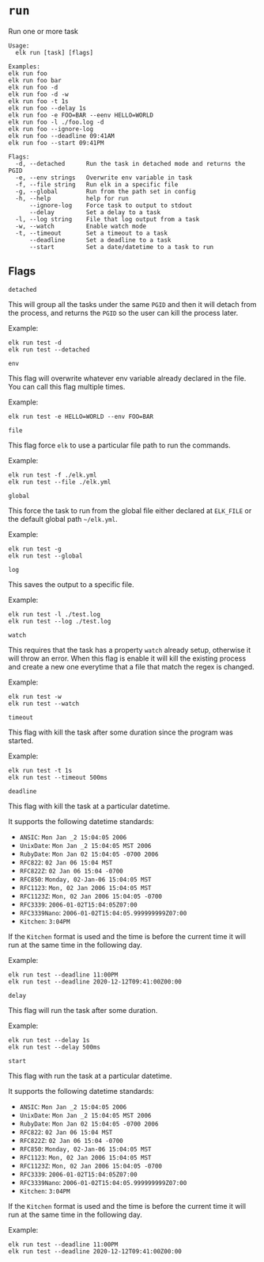 # `run`

Run one or more task

```
Usage: 
  elk run [task] [flags]

Examples:
elk run foo
elk run foo bar
elk run foo -d
elk run foo -d -w
elk run foo -t 1s
elk run foo --delay 1s
elk run foo -e FOO=BAR --eenv HELLO=WORLD
elk run foo -l ./foo.log -d
elk run foo --ignore-log
elk run foo --deadline 09:41AM
elk run foo --start 09:41PM

Flags:
  -d, --detached      Run the task in detached mode and returns the PGID
  -e, --env strings   Overwrite env variable in task   
  -f, --file string   Run elk in a specific file
  -g, --global        Run from the path set in config
  -h, --help          help for run
      --ignore-log    Force task to output to stdout
      --delay         Set a delay to a task
  -l, --log string    File that log output from a task
  -w, --watch         Enable watch mode
  -t, --timeout       Set a timeout to a task
      --deadline      Set a deadline to a task
      --start      	  Set a date/datetime to a task to run
```

## Flags

`detached`

This will group all the tasks under the same `PGID` and then it will detach from the process, and returns the `PGID` so the user can kill the process later.

Example:

```
elk run test -d
elk run test --detached
```

`env`

This flag will overwrite whatever env variable already declared in the file. You can call this flag multiple times.

Example:
```
elk run test -e HELLO=WORLD --env FOO=BAR
```

`file`

This flag force `elk` to use a particular file path to run the commands.

Example:
```
elk run test -f ./elk.yml
elk run test --file ./elk.yml
```

`global`

This force the task to run from the global file either declared at `ELK_FILE` or the default global path `~/elk.yml`.

Example:

```
elk run test -g
elk run test --global
```


`log`

This saves the output to a specific file.

Example:

```
elk run test -l ./test.log
elk run test --log ./test.log
```

`watch`

This requires that the task has a property `watch` already setup, otherwise it will throw an error. When this flag is enable it will kill the existing process and create a new one everytime that a file that match the regex is changed.

Example:

```
elk run test -w
elk run test --watch
```

`timeout`

This flag with kill the task after some duration since the program was started.

Example:

```
elk run test -t 1s
elk run test --timeout 500ms
```

`deadline`

This flag with kill the task at a particular datetime.

It supports the following datetime standards:
- `ANSIC`: `Mon Jan _2 15:04:05 2006`
- `UnixDate`: `Mon Jan _2 15:04:05 MST 2006`
- `RubyDate`: `Mon Jan 02 15:04:05 -0700 2006`
- `RFC822`: `02 Jan 06 15:04 MST`
- `RFC822Z`: `02 Jan 06 15:04 -0700`
- `RFC850`: `Monday, 02-Jan-06 15:04:05 MST`
- `RFC1123`: `Mon, 02 Jan 2006 15:04:05 MST`
- `RFC1123Z`: `Mon, 02 Jan 2006 15:04:05 -0700`
- `RFC3339`: `2006-01-02T15:04:05Z07:00`
- `RFC3339Nano`: `2006-01-02T15:04:05.999999999Z07:00`
- `Kitchen`: `3:04PM`

If the `Kitchen` format is used and the time is before the current time it will run
at the same time in the following day.


Example:

```
elk run test --deadline 11:00PM
elk run test --deadline 2020-12-12T09:41:00Z00:00
```

`delay`

This flag will run the task after some duration.

Example:

```
elk run test --delay 1s
elk run test --delay 500ms
```

`start`

This flag with run the task at a particular datetime.

It supports the following datetime standards:
- `ANSIC`: `Mon Jan _2 15:04:05 2006`
- `UnixDate`: `Mon Jan _2 15:04:05 MST 2006`
- `RubyDate`: `Mon Jan 02 15:04:05 -0700 2006`
- `RFC822`: `02 Jan 06 15:04 MST`
- `RFC822Z`: `02 Jan 06 15:04 -0700`
- `RFC850`: `Monday, 02-Jan-06 15:04:05 MST`
- `RFC1123`: `Mon, 02 Jan 2006 15:04:05 MST`
- `RFC1123Z`: `Mon, 02 Jan 2006 15:04:05 -0700`
- `RFC3339`: `2006-01-02T15:04:05Z07:00`
- `RFC3339Nano`: `2006-01-02T15:04:05.999999999Z07:00`
- `Kitchen`: `3:04PM`

If the `Kitchen` format is used and the time is before the current time it will run
at the same time in the following day.


Example:

```
elk run test --deadline 11:00PM
elk run test --deadline 2020-12-12T09:41:00Z00:00
```